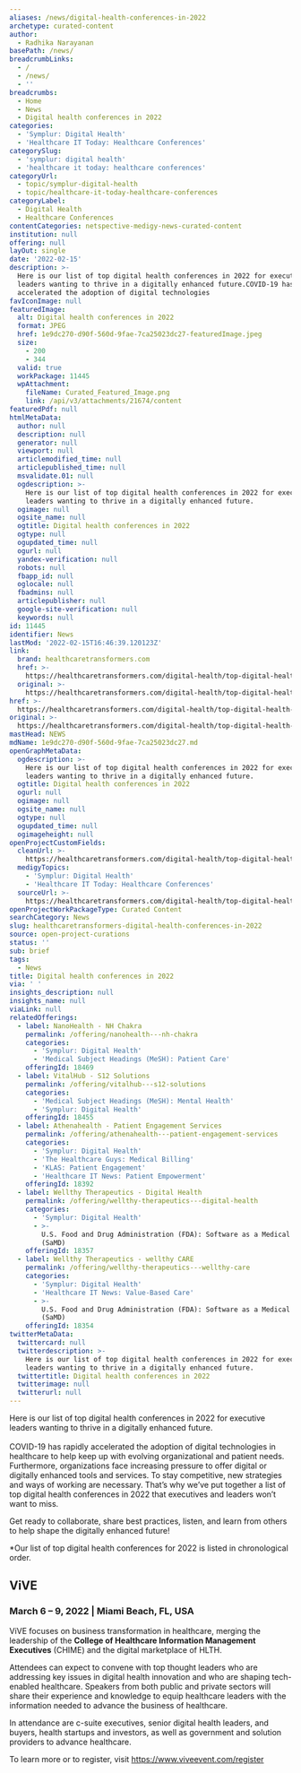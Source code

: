 ```yaml
---
aliases: /news/digital-health-conferences-in-2022
archetype: curated-content
author:
  - Radhika Narayanan
basePath: /news/
breadcrumbLinks:
  - /
  - /news/
  - ''
breadcrumbs:
  - Home
  - News
  - Digital health conferences in 2022
categories:
  - 'Symplur: Digital Health'
  - 'Healthcare IT Today: Healthcare Conferences'
categorySlug:
  - 'symplur: digital health'
  - 'healthcare it today: healthcare conferences'
categoryUrl:
  - topic/symplur-digital-health
  - topic/healthcare-it-today-healthcare-conferences
categoryLabel:
  - Digital Health
  - Healthcare Conferences
contentCategories: netspective-medigy-news-curated-content
institution: null
offering: null
layOut: single
date: '2022-02-15'
description: >-
  Here is our list of top digital health conferences in 2022 for executive
  leaders wanting to thrive in a digitally enhanced future.COVID-19 has rapidly
  accelerated the adoption of digital technologies 
favIconImage: null
featuredImage:
  alt: Digital health conferences in 2022
  format: JPEG
  href: 1e9dc270-d90f-560d-9fae-7ca25023dc27-featuredImage.jpeg
  size:
    - 200
    - 344
  valid: true
  workPackage: 11445
  wpAttachment:
    fileName: Curated_Featured_Image.png
    link: /api/v3/attachments/21674/content
featuredPdf: null
htmlMetaData:
  author: null
  description: null
  generator: null
  viewport: null
  articlemodified_time: null
  articlepublished_time: null
  msvalidate.01: null
  ogdescription: >-
    Here is our list of top digital health conferences in 2022 for executive
    leaders wanting to thrive in a digitally enhanced future.
  ogimage: null
  ogsite_name: null
  ogtitle: Digital health conferences in 2022
  ogtype: null
  ogupdated_time: null
  ogurl: null
  yandex-verification: null
  robots: null
  fbapp_id: null
  oglocale: null
  fbadmins: null
  articlepublisher: null
  google-site-verification: null
  keywords: null
id: 11445
identifier: News
lastMod: '2022-02-15T16:46:39.120123Z'
link:
  brand: healthcaretransformers.com
  href: >-
    https://healthcaretransformers.com/digital-health/top-digital-health-conferences-in-2022-to-attend/
  original: >-
    https://healthcaretransformers.com/digital-health/top-digital-health-conferences-in-2022-to-attend/
href: >-
  https://healthcaretransformers.com/digital-health/top-digital-health-conferences-in-2022-to-attend/
original: >-
  https://healthcaretransformers.com/digital-health/top-digital-health-conferences-in-2022-to-attend/
mastHead: NEWS
mdName: 1e9dc270-d90f-560d-9fae-7ca25023dc27.md
openGraphMetaData:
  ogdescription: >-
    Here is our list of top digital health conferences in 2022 for executive
    leaders wanting to thrive in a digitally enhanced future.
  ogtitle: Digital health conferences in 2022
  ogurl: null
  ogimage: null
  ogsite_name: null
  ogtype: null
  ogupdated_time: null
  ogimageheight: null
openProjectCustomFields:
  cleanUrl: >-
    https://healthcaretransformers.com/digital-health/top-digital-health-conferences-in-2022-to-attend/
  medigyTopics:
    - 'Symplur: Digital Health'
    - 'Healthcare IT Today: Healthcare Conferences'
  sourceUrl: >-
    https://healthcaretransformers.com/digital-health/top-digital-health-conferences-in-2022-to-attend/
openProjectWorkPackageType: Curated Content
searchCategory: News
slug: healthcaretransformers-digital-health-conferences-in-2022
source: open-project-curations
status: ''
sub: brief
tags:
  - News
title: Digital health conferences in 2022
via: ' '
insights_description: null
insights_name: null
viaLink: null
relatedOfferings:
  - label: NanoHealth - NH Chakra
    permalink: /offering/nanohealth---nh-chakra
    categories:
      - 'Symplur: Digital Health'
      - 'Medical Subject Headings (MeSH): Patient Care'
    offeringId: 18469
  - label: VitalHub - S12 Solutions
    permalink: /offering/vitalhub---s12-solutions
    categories:
      - 'Medical Subject Headings (MeSH): Mental Health'
      - 'Symplur: Digital Health'
    offeringId: 18455
  - label: Athenahealth - Patient Engagement Services
    permalink: /offering/athenahealth---patient-engagement-services
    categories:
      - 'Symplur: Digital Health'
      - 'The Healthcare Guys: Medical Billing'
      - 'KLAS: Patient Engagement'
      - 'Healthcare IT News: Patient Empowerment'
    offeringId: 18392
  - label: Wellthy Therapeutics - Digital Health
    permalink: /offering/wellthy-therapeutics---digital-health
    categories:
      - 'Symplur: Digital Health'
      - >-
        U.S. Food and Drug Administration (FDA): Software as a Medical Device
        (SaMD)
    offeringId: 18357
  - label: Wellthy Therapeutics - wellthy CARE
    permalink: /offering/wellthy-therapeutics---wellthy-care
    categories:
      - 'Symplur: Digital Health'
      - 'Healthcare IT News: Value-Based Care'
      - >-
        U.S. Food and Drug Administration (FDA): Software as a Medical Device
        (SaMD)
    offeringId: 18354
twitterMetaData:
  twittercard: null
  twitterdescription: >-
    Here is our list of top digital health conferences in 2022 for executive
    leaders wanting to thrive in a digitally enhanced future.
  twittertitle: Digital health conferences in 2022
  twitterimage: null
  twitterurl: null
---
```

<p>Here is our list of top digital health conferences in 2022 for executive leaders wanting to thrive in a digitally enhanced future.<br><br>COVID-19 has rapidly accelerated the adoption of digital technologies in healthcare to help keep up with evolving organizational and patient needs. Furthermore, organizations face increasing pressure to offer digital or digitally enhanced tools and services.&nbsp;To stay competitive, new strategies and ways of working are necessary. That’s why we’ve put together a list of top digital health conferences in 2022 that executives and leaders won’t want to miss.</p><p>Get ready to collaborate, share best practices, listen, and learn from others to help shape the digitally enhanced future!</p><p>*Our list of top digital health conferences for 2022 is listed in chronological order.</p><h2>ViVE</h2><h3>March 6 – 9, 2022 | Miami Beach, FL, USA</h3><p>ViVE focuses on business transformation in healthcare, merging the leadership of the <strong>College of Healthcare Information Management Executives</strong> (CHIME) and the digital marketplace of HLTH.</p><p>Attendees can expect to convene with top thought leaders who are addressing key issues in digital health innovation and who are shaping tech-enabled healthcare. Speakers from both public and private sectors will share their experience and knowledge to equip healthcare leaders with the information needed to advance the business of healthcare.</p><p>In attendance are c-suite executives, senior digital health leaders, and buyers, health startups and investors, as well as government and solution providers to advance healthcare.</p><p>To learn more or to register, visit <a href="https://www.viveevent.com/register">https://www.viveevent.com/register</a> &nbsp;</p>